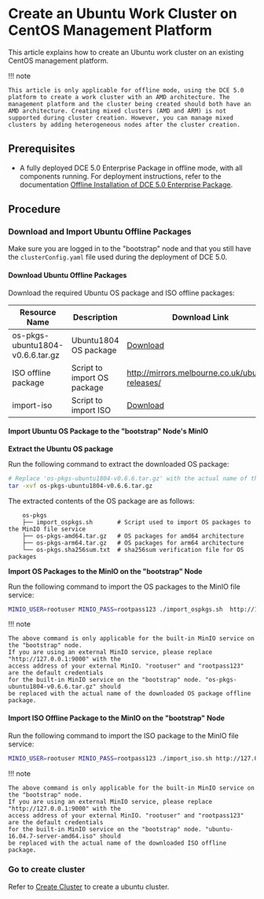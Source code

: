 # Create an Ubuntu Work Cluster on CentOS Management Platform

This article explains how to create an Ubuntu work cluster on an existing CentOS management platform.

!!! note

    This article is only applicable for offline mode, using the DCE 5.0 platform to create a work cluster with an AMD architecture. The management platform and the cluster being created should both have an AMD architecture. Creating mixed clusters (AMD and ARM) is not supported during cluster creation. However, you can manage mixed clusters by adding heterogeneous nodes after the cluster creation.

## Prerequisites

- A fully deployed DCE 5.0 Enterprise Package in offline mode, with all components running. For deployment instructions, refer to the documentation [Offline Installation of DCE 5.0 Enterprise Package](../../install/commercial/start-install.md).

## Procedure

### Download and Import Ubuntu Offline Packages

Make sure you are logged in to the "bootstrap" node and that you still have the `clusterConfig.yaml` file used during the deployment of DCE 5.0.

#### Download Ubuntu Offline Packages

Download the required Ubuntu OS package and ISO offline packages:

| Resource Name                   | Description                | Download Link                                                |
| ------------------------------- | -------------------------- | ------------------------------------------------------------ |
| os-pkgs-ubuntu1804-v0.6.6.tar.gz | Ubuntu1804 OS package      | [Download](https://github.com/kubean-io/kubean/releases/download/v0.6.6/os-pkgs-ubuntu1804-v0.6.6.tar.gz) |
| ISO offline package             | Script to import OS package | http://mirrors.melbourne.co.uk/ubuntu-releases/             |
| import-iso                      | Script to import ISO        | [Download](https://github.com/kubean-io/kubean/releases/download/v0.6.6/import_iso.sh) |

#### Import Ubuntu OS Package to the "bootstrap" Node's MinIO

**Extract the Ubuntu OS package**

Run the following command to extract the downloaded OS package:

```bash
# Replace 'os-pkgs-ubuntu1804-v0.6.6.tar.gz' with the actual name of the Ubuntu OS package you downloaded
tar -xvf os-pkgs-ubuntu1804-v0.6.6.tar.gz 
```

The extracted contents of the OS package are as follows:

```text
    os-pkgs
    ├── import_ospkgs.sh       # Script used to import OS packages to the MinIO file service
    ├── os-pkgs-amd64.tar.gz   # OS packages for amd64 architecture
    ├── os-pkgs-arm64.tar.gz   # OS packages for arm64 architecture
    └── os-pkgs.sha256sum.txt  # sha256sum verification file for OS packages
```

**Import OS Packages to the MinIO on the "bootstrap" Node**

Run the following command to import the OS packages to the MinIO file service:

```bash
MINIO_USER=rootuser MINIO_PASS=rootpass123 ./import_ospkgs.sh  http://127.0.0.1:9000 os-pkgs-ubuntu1804-v0.6.6.tar.gz
```

!!! note

    The above command is only applicable for the built-in MinIO service on the "bootstrap" node.
    If you are using an external MinIO service, please replace "http://127.0.0.1:9000" with the
    access address of your external MinIO. "rootuser" and "rootpass123" are the default credentials
    for the built-in MinIO service on the "bootstrap" node. "os-pkgs-ubuntu1804-v0.6.6.tar.gz" should
    be replaced with the actual name of the downloaded OS package offline package.

#### Import ISO Offline Package to the MinIO on the "bootstrap" Node

Run the following command to import the ISO package to the MinIO file service:

```bash
MINIO_USER=rootuser MINIO_PASS=rootpass123 ./import_iso.sh http://127.0.0.1:9000 ubuntu-16.04.7-server-amd64.iso
```

!!! note

    The above command is only applicable for the built-in MinIO service on the "bootstrap" node.
    If you are using an external MinIO service, please replace "http://127.0.0.1:9000" with the
    access address of your external MinIO. "rootuser" and "rootpass123" are the default credentials
    for the built-in MinIO service on the "bootstrap" node. "ubuntu-16.04.7-server-amd64.iso" should
    be replaced with the actual name of the downloaded ISO offline package.

### Go to create cluster

Refer to [Create Cluster](../user-guide/clusters/create-cluster.md) to create a ubuntu cluster.
